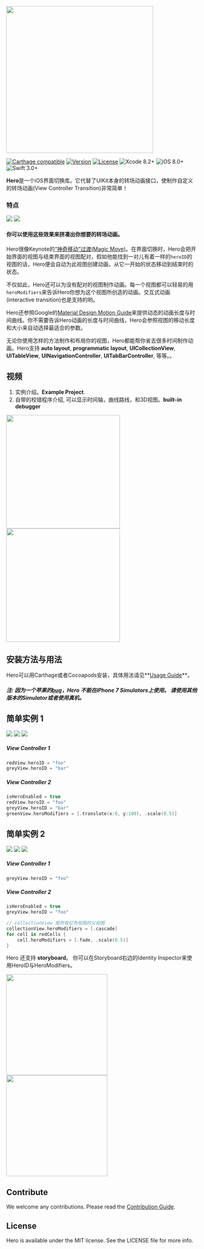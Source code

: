 <img src="https://github.com/lkzhao/Hero/blob/master/Resources/Hero.svg?raw=true" width="388"/>

[![Carthage compatible](https://img.shields.io/badge/Carthage-Compatible-brightgreen.svg?style=flat)](https://github.com/Carthage/Carthage)
[![Version](https://img.shields.io/cocoapods/v/Hero.svg?style=flat)](http://cocoapods.org/pods/Hero)
[![License](https://img.shields.io/cocoapods/l/Hero.svg?style=flat)](https://github.com/lkzhao/Hero/blob/master/LICENSE?raw=true)
![Xcode 8.2+](https://img.shields.io/badge/Xcode-8.2%2B-blue.svg)
![iOS 8.0+](https://img.shields.io/badge/iOS-8.0%2B-blue.svg)
![Swift 3.0+](https://img.shields.io/badge/Swift-3.0%2B-orange.svg)

**Hero**是一个iOS界面切换库。它代替了UIKit本身的转场动画接口，使制作自定义的转场动画(View Controller Transition)非常简单！

### 特点
<img src="https://cdn.rawgit.com/lkzhao/Hero/e6c77629fcf2ea1c9b8526f74d250a2fea68ae5c/Resources/basic.svg"/>
<img src="https://cdn.rawgit.com/lkzhao/Hero/b8f01051e9e8ce0cdc8eb7888c6d7ffa2344d96a/Resources/effects.svg"/>

#### 你可以使用这些效果来拼凑出你想要的转场动画。

Hero很像Keynote的[“神奇移动”过渡(Magic Move)](https://support.apple.com/kb/PH16959?locale=zh_CN)。在界面切换时，Hero会把开始界面的视图与结束界面的视图配对，假如他能找到一对儿有着一样的`heroID`的视图的话，Hero便会自动为此视图创建动画，从它一开始的状态移动到结束时的状态。

不仅如此，Hero还可以为没有配对的视图制作动画。每一个视图都可以轻易的用`heroModifiers`来告诉Hero你想为这个视图所创造的动画。交互式动画(interactive transition)也是支持的哟。

Hero还参照Google的[Material Design Motion Guide](https://material.io/guidelines/motion/duration-easing.html)来提供动态的动画长度与时间曲线。你不需要告诉Hero动画的长度与时间曲线，Hero会参照视图的移动长度和大小来自动选择最适合的参数。

无论你使用怎样的方法制作和布局你的视图，Hero都能帮你省去很多时间制作动画。Hero支持 **auto layout**, **programmatic layout**, **UICollectionView**, **UITableView**, **UINavigationController**, **UITabBarController**, 等等。。

## 视频

1. 实例介绍。**Example Project**.
2. 自带的校错程序介绍, 可以显示时间轴，曲线路线，和3D视图。**built-in debugger** 

<a href="https://youtu.be/-6L79or6Iq8"><img src="https://github.com/lkzhao/Hero/blob/master/Resources/overview.png?raw=true" height="300"/></a>
<a href="https://youtu.be/NFhA6qZdunA"><img src="https://github.com/lkzhao/Hero/blob/master/Resources/debugger.png?raw=true" height="300"/></a>

## 安装方法与用法
Hero可以用Carthage或者Cocoapods安装，具体用法请见**[Usage Guide](https://github.com/lkzhao/Hero/wiki/Usage-Guide)**。

##### 注: 因为一个苹果的[bug](https://forums.developer.apple.com/thread/63438)，Hero 不能在iPhone 7 Simulators上使用。 请使用其他版本的Simulator或者使用真机。

## 简单实例 1

<img src="https://cdn.rawgit.com/lkzhao/Hero/e4b0d15a15d738ac4b163797816059c199100e22/Resources/simple-v1.svg" />
<img src="https://cdn.rawgit.com/lkzhao/Hero/e4b0d15a15d738ac4b163797816059c199100e22/Resources/simple-v2.svg" />
<img src="https://cdn.rawgit.com/lkzhao/Hero/e4b0d15a15d738ac4b163797816059c199100e22/Resources/simple-animation.svg" />

##### View Controller 1
```swift
redView.heroID = "foo"
greyView.heroID = "bar"
```

##### View Controller 2
```swift
isHeroEnabled = true
redView.heroID = "foo"
greyView.heroID = "bar"
greenView.heroModifiers = [.translate(x:0, y:100), .scale(0.5)]
```


## 简单实例 2
<img src="https://cdn.rawgit.com/lkzhao/Hero/e4b0d15a15d738ac4b163797816059c199100e22/Resources/advance-v1.svg" />
<img src="https://cdn.rawgit.com/lkzhao/Hero/e4b0d15a15d738ac4b163797816059c199100e22/Resources/advance-v2.svg" />
<img src="https://cdn.rawgit.com/lkzhao/Hero/e4b0d15a15d738ac4b163797816059c199100e22/Resources/advance-animation.svg" />

##### View Controller 1
```swift
greyView.heroID = "foo"
```

##### View Controller 2
```swift
isHeroEnabled = true
greyView.heroID = "foo"

// collectionView 是所有红色视图的父视图
collectionView.heroModifiers = [.cascade]
for cell in redCells {
	cell.heroModifiers = [.fade, .scale(0.5)]
}
```

Hero 还支持 **storyboard**。 你可以在Storyboard右边的Identity Inspector来使用HeroID与HeroModifiers。

<img src="https://cdn.rawgit.com/lkzhao/Hero/master/Resources/storyboardView.png" width="267px"/> 
<img src="https://cdn.rawgit.com/lkzhao/Hero/master/Resources/storyboardViewController.png" width="267px"/>

## Contribute

We welcome any contributions. Please read the [Contribution Guide](https://github.com/lkzhao/Hero/wiki/Contribution-Guide).

## License

Hero is available under the MIT license. See the LICENSE file for more info.
